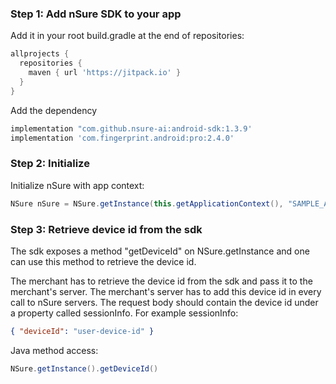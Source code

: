 ### Step 1: Add nSure SDK to your app

Add it in your root build.gradle at the end of repositories:

```gradle
allprojects {
  repositories {
    maven { url 'https://jitpack.io' }
  }
}
```

Add the dependency

```gradle
implementation "com.github.nsure-ai:android-sdk:1.3.9'
implementation 'com.fingerprint.android:pro:2.4.0'
```
### Step 2: Initialize
Initialize nSure with app context:

```java
NSure nSure = NSure.getInstance(this.getApplicationContext(), "SAMPLE_ANDROID_APP_ID", "PARTNER_ID");
```

### Step 3: Retrieve device id from the sdk
The sdk exposes a method "getDeviceId" on NSure.getInstance and one can use this method to retrieve the device id.

The merchant has to retrieve the device id from the sdk and pass it to the merchant's server. The merchant's server has to add this device id in every call to nSure servers. The request body should contain the device id under a property called sessionInfo. 
For example sessionInfo:
```json
{ "deviceId": "user-device-id" }
```
Java method access:
```java
NSure.getInstance().getDeviceId()
```
